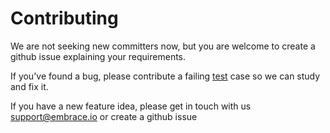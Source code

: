 # Contributing

We are not seeking new committers now, but you are welcome to create a github issue explaining your requirements.

If you've found a bug, please contribute a failing [test](https://github.com/embrace-io/embrace-io-sdk/tree/main/examples/react-native-test-suite) case so we can study and fix it.

If you have a new feature idea, please get in touch with us [support@embrace.io](mailto:support@embrace.io) or create a github issue
